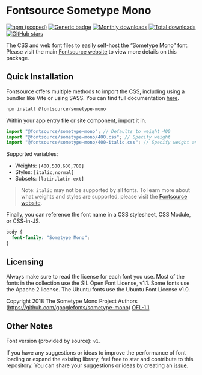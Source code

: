 # Fontsource Sometype Mono

[![npm (scoped)](https://img.shields.io/npm/v/@fontsource/sometype-mono?color=brightgreen)](https://www.npmjs.com/package/@fontsource/sometype-mono) [![Generic badge](https://img.shields.io/badge/fontsource-passing-brightgreen)](https://github.com/fontsource/fontsource) [![Monthly downloads](https://badgen.net/npm/dm/@fontsource/sometype-mono)](https://github.com/fontsource/fontsource) [![Total downloads](https://badgen.net/npm/dt/@fontsource/sometype-mono)](https://github.com/fontsource/fontsource) [![GitHub stars](https://img.shields.io/github/stars/fontsource/fontsource.svg?style=social&label=Star)](https://github.com/fontsource/fontsource/stargazers)

The CSS and web font files to easily self-host the “Sometype Mono” font. Please visit the main [Fontsource website](https://fontsource.org/fonts/sometype-mono) to view more details on this package.

## Quick Installation

Fontsource offers multiple methods to import the CSS, including using a bundler like Vite or using SASS. You can find full documentation [here](https://fontsource.org/docs/getting-started/introduction).

```javascript
npm install @fontsource/sometype-mono
```

Within your app entry file or site component, import it in.

```javascript
import "@fontsource/sometype-mono"; // Defaults to weight 400
import "@fontsource/sometype-mono/400.css"; // Specify weight
import "@fontsource/sometype-mono/400-italic.css"; // Specify weight and style
```

Supported variables:
- Weights: `[400,500,600,700]`
- Styles: `[italic,normal]`
- Subsets: `[latin,latin-ext]`

> Note: `italic` may not be supported by all fonts. To learn more about what weights and styles are supported, please visit the [Fontsource website](https://fontsource.org/fonts/sometype-mono).

Finally, you can reference the font name in a CSS stylesheet, CSS Module, or CSS-in-JS.

```css
body {
  font-family: "Sometype Mono";
}
```

## Licensing
Always make sure to read the license for each font you use. Most of the fonts in the collection use the SIL Open Font License, v1.1. Some fonts use the Apache 2 license. The Ubuntu fonts use the Ubuntu Font License v1.0.

Copyright 2018 The Sometype Mono Project Authors (https://github.com/googlefonts/sometype-mono)
[OFL-1.1](http://scripts.sil.org/OFL)

## Other Notes
Font version (provided by source): `v1`.

If you have any suggestions or ideas to improve the performance of font loading or expand the existing library, feel free to star and contribute to this repository. You can share your suggestions or ideas by creating an [issue](https://github.com/fontsource/fontsource/issues).